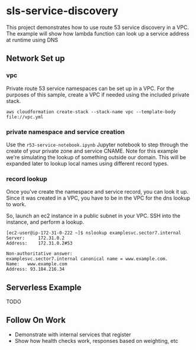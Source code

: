 # sls-service-discovery

This project demonstrates how to use route 53 service discovery in a VPC. The example will show how lambda function can look up a service address at runtime using DNS

## Network Set up

### vpc

Private route 53 service namespaces can be set up in a VPC. For the purposes of this sample, create a VPC if needed using the included private stack.

```console
aws cloudformation create-stack --stack-name vpc --template-body file://vpc.yml
```

### private namespace and service creation

Use the `r53-service-notebook.ipynb` Jupyter notebook to step through the create of your private zone and service CNAME. Note for this example we're simulating the lookup of something outside our domain. This will be expanded later to lookup local names using different record types.

### record lookup

Once you've create the namespace and service record, you can look it up. Since it was created in a VPC, you have to be in the VPC for the dns lookup to work.

So, launch an ec2 instance in a public subnet in your VPC. SSH into the instance, and perform a lookup.

```console
[ec2-user@ip-172-31-0-222 ~]$ nslookup examplesvc.sector7.internal
Server:		172.31.0.2
Address:	172.31.0.2#53

Non-authoritative answer:
examplesvc.sector7.internal	canonical name = www.example.com.
Name:	www.example.com
Address: 93.184.216.34
```

## Serverless Example

TODO

## Follow On Work

* Demonstrate with internal services that register
* Show how health checks work, responses based on weighting, etc